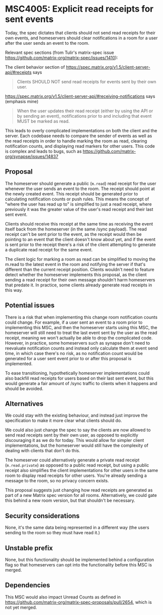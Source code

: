 # MSC4005: Explicit read receipts for sent events

Today, the spec dictates that clients should not send read receipts for their own events, and
homeservers should clear notifications in a room for a user after the user sends an event to the
room. 

Relevant spec sections (from Tulir's matrix-spec issue
https://github.com/matrix-org/matrix-spec/issues/1410):

The client behavior section of https://spec.matrix.org/v1.5/client-server-api/#receipts says

> Clients SHOULD NOT send read receipts for events sent by their own user.

https://spec.matrix.org/v1.5/client-server-api/#receiving-notifications says (emphasis mine)

> When the user updates their read receipt (either by using the API or by sending an event),
> notifications prior to and including that event MUST be marked as read.

This leads to overly complicated implementations on both the client and the server. Each codebase
needs to compare the sender of events as well as the read receipts in order to handle marking the
room as read, clearing notification counts, and displaying read markers for other users. This code
is complex and leads to bugs, such as https://github.com/matrix-org/synapse/issues/14837

## Proposal

The homeserver should generate a public (`m.read`) read receipt for the user whenever the user
sends an event to the room. The receipt should point at the newly created event. This receipt should
be generated prior to calculating notification counts or push rules. This means the concept of
"where the user has read up to" is simplified to just a read receipt, where previously it was the
greater value of the user's read receipt and their last sent event.

Clients should receive this receipt at the same time as receiving the event itself back from the
homeserver (in the same /sync payload). The read receipt can't be sent prior to the event, as the
receipt would then be pointing to an event that the client doesn't know about yet, and if the event
is sent prior to the receipt there's a risk of the client attempting to generate a duplicate read
receipt for the same event.

The client logic for marking a room as read can be simplified to moving the m.read to the latest
event in the room and notifying the server if that's different than the current receipt position.
Clients wouldn't need to feature detect whether the homeserver implements this proposal, as the
client sending a read receipt for their own message shouldn't harm homeservers that predate it. In
practice, some clients already generate read receipts in this way.

## Potential issues

There is a risk that when implementing this change room notification counts could change. For example,
if a user sent an event to a room prior to implementing this MSC, and then the homeserver starts using
this MSC, the homeserver will still need to treat the last event sent by the user as the read receipt,
meaning we won't actually be able to drop the complicated code. However, in practice, some homeservers
such as synapse don't need to reevaluate notification counts and instead only calculate them at event
send time, in which case there's no risk, as no notification count would be generated for a user sent
event prior to or after this proposal is implemented.

To ease transitioning, hypothetically homeserver implementations could also backfill read receipts for
users based on their last sent event, but this would generate a fair amount of /sync traffic to
clients when it happens and should be avoided.

## Alternatives

We could stay with the existing behaviour, and instead just improve the specification to make it more
clear what clients should do.

We could also just change the spec to say the clients are now allowed to send read receipts sent by their
own user, as opposed to explicitly discouraging it as we do for today. This would allow for simpler
client implementations, but the homeserver would still have the complexity of dealing with clients that
don't do this.

The homeserver could alternatively generate a private read receipt (`m.read.private`) as opposed to a
public read receipt, but using a public receipt also simplifies the client implementations for other
users in the same room to display read receipts for other users. You're already sending a message to
the room, so no privacy concern exists.

This proposal suggests just changing how read receipts are generated as part of a new Matrix spec version
for all rooms. Alternatively, we could gate this behind a new room version, but that shouldn't be necessary.

## Security considerations

None, it's the same data being represented in a different way (the users sending to the room so they must
have read it.)

## Unstable prefix

None, but this functionality should be implemented behind a configuration flag so that homeservers can opt
into the functionality before this MSC is merged.

## Dependencies

This MSC would also impact Unread Counts as defined in
https://github.com/matrix-org/matrix-spec-proposals/pull/2654, which is not yet merged.
